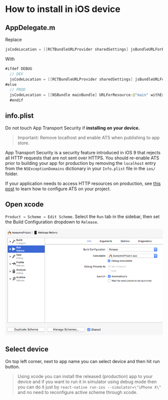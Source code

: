 # How to install in iOS device

## AppDelegate.m

Replace

```swift
jsCodeLocation = [[RCTBundleURLProvider sharedSettings] jsBundleURLForBundleRoot:@"index" fallbackResource:nil];
```

With

```swift
#ifdef DEBUG
  // DEV
  jsCodeLocation = [[RCTBundleURLProvider sharedSettings] jsBundleURLForBundleRoot:@"index" fallbackResource:nil];
#else
  // PROD
  jsCodeLocation = [[NSBundle mainBundle] URLForResource:@"main" withExtension:@"jsbundle"];
  #endif
```

## info.plist

Do not touch App Transport Security if **installing on your device.**

> Important: Remove localhost and enable ATS when publishing to app store.

App Transport Security is a security feature introduced in iOS 9 that rejects all HTTP requests that are not sent over HTTPS. You should re-enable ATS prior to building your app for production by removing the `localhost` entry from the `NSExceptionDomains` dictionary in your `Info.plist` file in the `ios/` folder.

If your application needs to access HTTP resources on production, see [this post](https://ste.vn/2015/06/10/configuring-app-transport-security-ios-9-osx-10-11/) to learn how to configure ATS on your project.

## Open xcode

`Product → Scheme → Edit Scheme`. Select the `Run` tab in the sidebar, then set the Build Configuration dropdown to `Release`.

![ConfigureReleaseScheme](ConfigureReleaseScheme.png)

## Select device

On top left corner, next to app name you can select device and then hit run button.

> Using xcode you can install the released (production) app to your device and if you want to run it in simulator using debug mode then you can do it just by `react-native run-ios --simulator=\"iPhone X\"` and no need to reconfigure active scheme through xcode.
